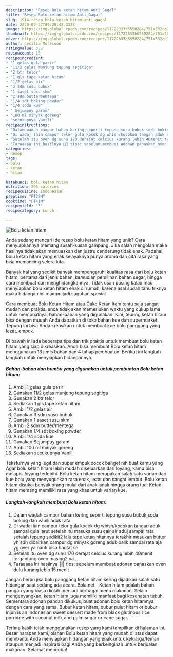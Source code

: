 ```yaml
---
description: "Resep Bolu ketan hitam Anti Gagal"
title: "Resep Bolu ketan hitam Anti Gagal"
slug: 1914-resep-bolu-ketan-hitam-anti-gagal
date: 2020-09-27T09:28:42.333Z
image: https://img-global.cpcdn.com/recipes/11722833b6550284/751x532cq70/bolu-ketan-hitam-foto-resep-utama.jpg
thumbnail: https://img-global.cpcdn.com/recipes/11722833b6550284/751x532cq70/bolu-ketan-hitam-foto-resep-utama.jpg
cover: https://img-global.cpcdn.com/recipes/11722833b6550284/751x532cq70/bolu-ketan-hitam-foto-resep-utama.jpg
author: Cecilia Morrison
ratingvalue: 3.8
reviewcount: 15
recipeingredient:
- "1 gelas gula pasir"
- "11/2 gelas munjung tepung segitiga"
- "2 btr telor"
- "1 gls tape ketan hitam"
- "1/2 gelas air"
- "3 sdm susu bubuk"
- "1 saset susu skm"
- "2 sdm buttermentega"
- "1/4 sdt boking powder"
- "1/4 soda kue"
- " Sejumpuy garam"
- "100 ml minyak goreng"
- "secukupnya Vanili"
recipeinstructions:
- "Dalam wadah campur bahan kering,seperti tepung susu bubuk soda boking dan vanili aduk rata"
- "Di wadaj lain campur telor gula kocok dg whish/kocokan tangan aduk sampai gula larut setelah itu masuka susu cair air aduj sampai rata setalah tepung sedikit2 lalu tape ketan hitannya terakhir masukan butter yh sdh dicairkan campur dg minyak goreng aduk balik sampai rata aja yg over ya nanti bisa bantat se"
- "Setelah itu oven dg suhu 170 derajat celcius kurang lebih 40menit tergantung oven masing2 ya..."
- "Taraaaaa ini hasilnya 🤗🤗 tips: sebelum membuat adonan panaskan oven dulu kurang lebih 15 menit"
categories:
- Resep
tags:
- bolu
- ketan
- hitam

katakunci: bolu ketan hitam 
nutrition: 206 calories
recipecuisine: Indonesian
preptime: "PT28M"
cooktime: "PT41M"
recipeyield: "3"
recipecategory: Lunch

---
```



![Bolu ketan hitam](https://img-global.cpcdn.com/recipes/11722833b6550284/751x532cq70/bolu-ketan-hitam-foto-resep-utama.jpg)

Anda sedang mencari ide resep bolu ketan hitam yang unik? Cara menyiapkannya memang susah-susah gampang. Jika salah mengolah maka hasilnya tidak akan memuaskan dan justru cenderung tidak enak. Padahal bolu ketan hitam yang enak selayaknya punya aroma dan cita rasa yang bisa memancing selera kita.

Banyak hal yang sedikit banyak mempengaruhi kualitas rasa dari bolu ketan hitam, pertama dari jenis bahan, kemudian pemilihan bahan segar, hingga cara membuat dan menghidangkannya. Tidak usah pusing kalau mau menyiapkan bolu ketan hitam enak di rumah, karena asal sudah tahu triknya maka hidangan ini mampu jadi suguhan spesial.

Cara membuat Bolu Ketan Hitam atau Cake Ketan Item tentu saja sangat mudah dan praktis. anda tidak akan memerlukan waktu yang cukup lama untuk membuatnya. bahan-bahan yang digunakan. Kini, tepung ketan hitam bisa dengan mudah Anda dapatkan di toko bahan kue dan supermarket. Tepung ini bisa Anda kreasikan untuk membuat kue bolu panggang yang lezat, empuk.


Di bawah ini ada beberapa tips dan trik praktis untuk membuat bolu ketan hitam yang siap dikreasikan. Anda bisa membuat Bolu ketan hitam menggunakan 13 jenis bahan dan 4 tahap pembuatan. Berikut ini langkah-langkah untuk menyiapkan hidangannya.

<!--inarticleads1-->

##### Bahan-bahan dan bumbu yang digunakan untuk pembuatan Bolu ketan hitam:

1. Ambil 1 gelas gula pasir
1. Gunakan 11/2 gelas munjung tepung segitiga
1. Gunakan 2 btr telor
1. Sediakan 1 gls tape ketan hitam
1. Ambil 1/2 gelas air
1. Gunakan 3 sdm susu bubuk
1. Gunakan 1 saset susu skm
1. Ambil 2 sdm butter/mentega
1. Gunakan 1/4 sdt boking powder
1. Ambil 1/4 soda kue
1. Gunakan  Sejumpuy garam
1. Ambil 100 ml minyak goreng
1. Sediakan secukupnya Vanili


Teksturnya yang legit dan super empuk cocok banget nih buat kamu yang Agar bolu ketan hitam lebih mudah dikeluarkan dari loyang, kamu bisa melapisi loyang terlebihi. Bolu ketan hitam merupakan salah satu varian dari kue bolu yang menyuguhkan rasa enak, lezat dan sangat lembut. Bolu ketan hitam disukai banyak orang mulai dari anak-anak hingga orang tua. Ketan hitam memang memiliki rasa yang khas untuk varian kue. 

<!--inarticleads2-->

##### Langkah-langkah membuat Bolu ketan hitam:

1. Dalam wadah campur bahan kering,seperti tepung susu bubuk soda boking dan vanili aduk rata
1. Di wadaj lain campur telor gula kocok dg whish/kocokan tangan aduk sampai gula larut setelah itu masuka susu cair air aduj sampai rata setalah tepung sedikit2 lalu tape ketan hitannya terakhir masukan butter yh sdh dicairkan campur dg minyak goreng aduk balik sampai rata aja yg over ya nanti bisa bantat se
1. Setelah itu oven dg suhu 170 derajat celcius kurang lebih 40menit tergantung oven masing2 ya...
1. Taraaaaa ini hasilnya 🤗🤗 tips: sebelum membuat adonan panaskan oven dulu kurang lebih 15 menit


Jangan heran jika bolu panggang ketan hitam sering dijadikan salah satu hidangan saat sedang ada acara. Bola.net - Ketan hitam adalah bahan pangan yang biasa diolah menjadi berbagai menu makanan. Selain mengenyangkan, ketan hitam juga memiliki manfaat bagi kesehatan tubuh. Sementara adonan pandan dikukus, buat adonan bolu ketan hitamnya dengan cara yang sama. Bubur ketan hitam, bubur pulut hitam or bubur injun is an Indonesian sweet dessert made from black glutinous rice porridge with coconut milk and palm sugar or cane sugar. 

Terima kasih telah menggunakan resep yang kami tampilkan di halaman ini. Besar harapan kami, olahan Bolu ketan hitam yang mudah di atas dapat membantu Anda menyiapkan hidangan yang enak untuk keluarga/teman ataupun menjadi inspirasi bagi Anda yang berkeinginan untuk berjualan makanan. Selamat mencoba!

